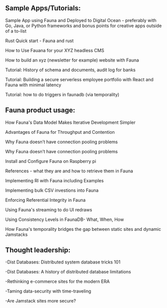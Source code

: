 ## Sample Apps/Tutorials: 

Sample App using Fauna and Deployed to Digital Ocean - preferably with Go, Java, or Python frameworks and bonus points for creative apps outside of a to-list 

Rust Quick start - Fauna and rust 

How to Use Fauana for your XYZ headless CMS 

How to build an xyz (newsletter for example) website with Fauna 

Tutorial: History of schema and documents, audit log for banks

Tutorial: Building a secure serverless employee portfolio with React and Fauna with minimal latency

Tutorial: how to do triggers in faunadb (via temporality) 


## Fauna product usage: 

How Fauna's Data Model Makes Iterative Development Simpler

Advantages of Fauna for Throughput and Contention 

Why Fauna doesn’t have connection pooling problems 

Why Fauna doesn’t have connection pooling problems 

Install and Configure Fauna on Raspberry pi  

References - what they are and how to retrieve them in Fauna

Implementing RI with Fauna including Examples 

Implementing bulk CSV investions into Fauna 

Enforcing Referential Integrity in Fauna 

Using Fauna's streaming to do UI redraws

Using Consistency Levels in FaunaDB- What, When, How

How Fauna's temporality bridges the gap between static sites and dynamic Jamstacks

## Thought leadership: 

-Dist Databases: Distributed system database tricks 101

-Dist Databases: A history of distributed database limitations 

-Rethinking e-commerce sites for the modern ERA 

-Taming data-security with time-traveling 

-Are Jamstack sites more secure? 
